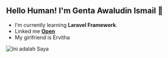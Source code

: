 ## Hello Human! I'm Genta Awaludin Ismail 👋

<!--
**Gentasmail/Gentasmail** is a ✨ _special_ ✨ repository because its `README.md` (this file) appears on your GitHub profile.

Here are some ideas to get you started:

- 🔭 I’m currently working on ...
- 🌱 I’m currently learning ...
- 👯 I’m looking to collaborate on ...
- 🤔 I’m looking for help with ...
- 💬 Ask me about ...
- 📫 How to reach me: ...
- 😄 Pronouns: ...
- ⚡ Fun fact: 
-->


- I’m currently learning **Laravel Framework**.
- Linked me [**Open**](https://www.linkedin.com/in/genta-awaludin-ismail-5417b1279/)
- My girlfriend is Ervitha


![Ini adalah Saya](img/genta.JPG)